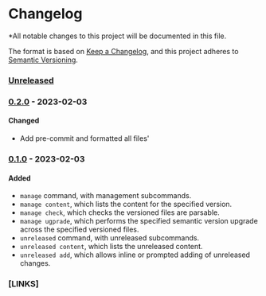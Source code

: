 <!--
  !! THIS FILE IS MAINTAINED USING THE CHANGELOGGER TOOL.
  !! MODIFICATION OF THIS FILE BY HAND MAY BREAK USAGE WITH THE CHANGELOGGER TOOL.
-->
# Changelog
*All notable changes to this project will be documented in this file.

The format is based on [Keep a Changelog](https://keepachangelog.com/en/1.0.0/),
and this project adheres to [Semantic Versioning](https://semver.org/spec/v2.0.0.html).

### [Unreleased]

### [0.2.0] - 2023-02-03

#### Changed
- Add pre-commit and formatted all files'

### [0.1.0] - 2023-02-03

#### Added
- `manage` command, with management subcommands.
- `manage content`, which lists the content for the specified version.
- `manage check`, which checks the versioned files are parsable.
- `manage ugprade`, which performs the specified semantic version upgrade across the specified versioned files.
- `unreleased` command, with unreleased subcommands.
- `unreleased content`, which lists the unreleased content.
- `unreleased add`, which allows inline or prompted adding of unreleased changes.

### [LINKS]

[Unreleased]: https://github.com/award28/changelogger/compare/0.2.0...HEAD
[0.2.0]: https://github.com/award28/changelogger/compare/0.1.0...0.2.0
[0.1.0]: https://github.com/award28/changelogger/commit/fc688488620df4fe014c9d1b55782b75a674fa15
